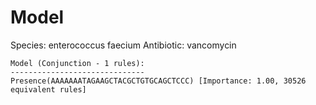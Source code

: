 
# Model

Species: enterococcus faecium
Antibiotic: vancomycin

```
Model (Conjunction - 1 rules):
------------------------------
Presence(AAAAAAATAGAAGCTACGCTGTGCAGCTCCC) [Importance: 1.00, 30526 equivalent rules]

```

